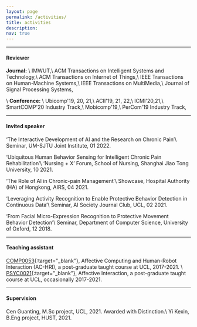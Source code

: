 ```yaml
---
layout: page
permalink: /activities/
title: activities
description:
nav: true
---
```

---

#### Reviewer
**Journal:**
\\
IMWUT,\\
ACM Transactions on Intelligent Systems and Technology,\\
ACM Transactions on Internet of Things,\\
IEEE Transactions on Human-Machine Systems,\\
IEEE Transactions on MultiMedia,\\
Journal of Signal Processing Systems,

\\
**Conference:**
\\
Ubicomp'19, 20, 21,\\
ACII'19, 21, 22,\\
ICMI'20,21,\\
SmartCOMP'20 Industry Track,\\
Mobicomp'19,\\
PerCom'19 Industry Track,

---

#### Invited speaker
‘The Interactive Development of AI and the Research on Chronic Pain’\\
Seminar, UM-SJTU Joint Institute, 01 2022.

‘Ubiquitous Human Behavior Sensing for Intelligent Chronic Pain Rehabilitation’\\
‘Nursing + X’ Forum, School of Nursing, Shanghai Jiao Tong University, 10 2021.

‘The Role of AI in Chronic-pain Management’\\
Showcase, Hospital Authority (HA) of Hongkong, AIRS, 04 2021.

‘Leveraging Activity Recognition to Enable Protective Behavior Detection in Continuous Data’\\
Seminar, AI Society Journal Club, UCL, 02 2021.

‘From Facial Micro-Expression Recognition to Protective Movement Behavior Detection’\\
Seminar, Department of Computer Science, University of Oxford, 12 2018.

---

#### Teaching assistant
[COMP0053](https://www.ucl.ac.uk/module-catalogue/modules/affective-computing-and-human-robot-interaction/COMP0053){:target="\_blank"}, Affective Computing and Human-Robot Interaction (AC-HRI), a post-graduate taught course at UCL, 2017-2021.
\\
[PSYC0021](https://www.ucl.ac.uk/module-catalogue/modules/affective-interaction/PSYC0021){:target="\_blank"}, Affective Interaction, a post-graduate taught course at UCL, occasionally 2017-2021.

---

#### Supervision
Cen Guanting, M.Sc project, UCL, 2021. Awarded with Distinction.\\
Yi Kexin, B.Eng project, HUST, 2021.
